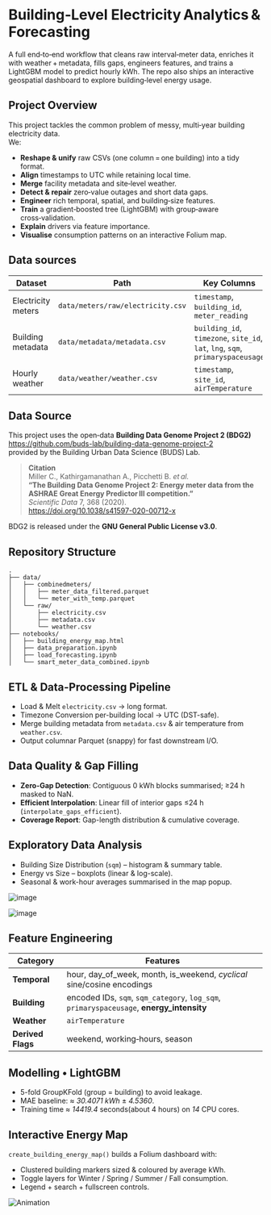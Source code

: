 # Building‑Level Electricity Analytics & Forecasting

A full end‑to‑end workflow that cleans raw interval‑meter data, enriches it with weather + metadata, fills gaps, engineers features, and trains a LightGBM model to predict hourly kWh. The repo also ships an interactive geospatial dashboard to explore building‑level energy usage.

## Project Overview

This project tackles the common problem of messy, multi‑year building electricity data.  
We:

- **Reshape & unify** raw CSVs (one column = one building) into a tidy format.  
- **Align** timestamps to UTC while retaining local time.  
- **Merge** facility metadata and site‑level weather.  
- **Detect & repair** zero‑value outages and short data gaps.  
- **Engineer** rich temporal, spatial, and building‑size features.  
- **Train** a gradient‑boosted tree (LightGBM) with group‑aware cross‑validation.  
- **Explain** drivers via feature importance.  
- **Visualise** consumption patterns on an interactive Folium map.

## Data sources

| Dataset            | Path                              | Key Columns                                                                    |
| ------------------ | --------------------------------- | ------------------------------------------------------------------------------ |
| Electricity meters | `data/meters/raw/electricity.csv` | `timestamp`, `building_id`, `meter_reading`                                    |
| Building metadata  | `data/metadata/metadata.csv`      | `building_id`, `timezone`, `site_id`, `lat`, `lng`, `sqm`, `primaryspaceusage` |
| Hourly weather     | `data/weather/weather.csv`        | `timestamp`, `site_id`, `airTemperature`                                       |

## Data Source

This project uses the open‑data **Building Data Genome Project 2 (BDG2)**  
<https://github.com/buds-lab/building-data-genome-project-2>  
provided by the Building Urban Data Science (BUDS) Lab.

> **Citation**  
> Miller C., Kathirgamanathan A., Picchetti B. *et al.*  
> **“The Building Data Genome Project 2: Energy meter data from the ASHRAE Great Energy Predictor III competition.”**  
> *Scientific Data* 7, 368 (2020).  
> <https://doi.org/10.1038/s41597-020-00712-x>

BDG2 is released under the **GNU General Public License v3.0**. 

## Repository Structure

```
.
├── data/
│   ├── combinedmeters/
│   │   ├── meter_data_filtered.parquet
│   │   └── meter_with_temp.parquet
│   └── raw/
│       ├── electricity.csv
│       ├── metadata.csv
│       └── weather.csv
├── notebooks/
│   ├── building_energy_map.html
│   ├── data_preparation.ipynb
│   ├── load_forecasting.ipynb
│   └── smart_meter_data_combined.ipynb

```
## ETL & Data-Processing Pipeline

- Load & Melt `electricity.csv` → long format.
- Timezone Conversion per-building local → UTC (DST-safe).
- Merge building metadata from `metadata.csv` & air temperature from `weather.csv`.
- Output columnar Parquet (snappy) for fast downstream I/O.

## Data Quality & Gap Filling

-   **Zero-Gap Detection**: Contiguous 0 kWh blocks summarised; ≥24 h masked to NaN.
-   **Efficient Interpolation**: Linear fill of interior gaps ≤24 h (`interpolate_gaps_efficient`).
-   **Coverage Report**: Gap-length distribution & cumulative coverage.

## Exploratory Data Analysis

*   Building Size Distribution (`sqm`) – histogram & summary table.
*   Energy vs Size – boxplots (linear & log-scale).
*   Seasonal & work-hour averages summarised in the map popup.

![image](https://github.com/user-attachments/assets/360d2aaf-0dbb-4f36-84ba-a49caa5d24a1)

![image](https://github.com/user-attachments/assets/9f6bbe2e-fa21-487f-abae-8dd095efeaac)

## Feature Engineering

| Category          | Features                                                                                  |
| ----------------- | ----------------------------------------------------------------------------------------- |
| **Temporal**      | hour, day\_of\_week, month, is\_weekend, *cyclical* sine/cosine encodings                 |
| **Building**      | encoded IDs, `sqm`, `sqm_category`, `log_sqm`, `primaryspaceusage`, **energy\_intensity** |
| **Weather**       | `airTemperature`                                                                          |
| **Derived Flags** | weekend, working‑hours, season                                                            |


## Modelling • LightGBM

- 5-fold GroupKFold (group = building) to avoid leakage.
- MAE baseline: ≈ *30.4071 kWh* ± *4.5360*.
- Training time ≈ *14419.4* seconds(about 4 hours) on *14* CPU cores.

## Interactive Energy Map

`create_building_energy_map()` builds a Folium dashboard with:

* Clustered building markers sized & coloured by average kWh.
* Toggle layers for Winter / Spring / Summer / Fall consumption.
* Legend + search + fullscreen controls.


![Animation](https://github.com/user-attachments/assets/ba9337c9-4494-4875-92a8-ef895e371215)



